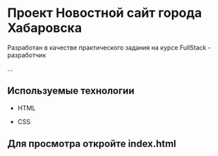 # Проект Новостной сайт города Хабаровска

Разработан в качестве практического задания на курсе FullStack - разработчик

…

## Используемые технологии

* HTML

* CSS 



## Для просмотра откройте index.html